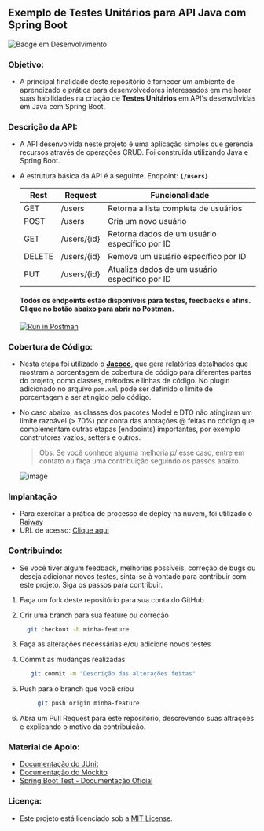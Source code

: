 ## Exemplo de Testes Unitários para API Java com Spring Boot

![Badge em Desenvolvimento](http://img.shields.io/static/v1?label=STATUS&message=EM%20DESENVOLVIMENTO&color=GREEN&style=for-the-badge)

### Objetivo:
  - A principal finalidade deste repositório é fornecer um ambiente de aprendizado e prática para desenvolvedores interessados em melhorar suas habilidades na criação de **Testes Unitários** em API's desenvolvidas em Java com Spring Boot.

### Descrição da API:
  - A API desenvolvida neste projeto é uma aplicação simples que gerencia recursos através de operações CRUD. Foi construída utilizando Java e Spring Boot.
  - A estrutura básica da API é a seguinte. Endpoint: **``{/users}``**

    | Rest  | Request         | Funcionalidade |
    |-------|-----------------| ------- |
    | GET   | /users          | Retorna a lista completa de usuários |
    | POST  | /users          | Cria um novo usuário |
    | GET   | /users/{id}     | Retorna dados de um usuário específico por ID |
    | DELETE | /users/{id}    | Remove um usuário específico por ID |
    | PUT   | /users/{id}     | Atualiza dados de um usuário específico por ID |

    #### Todos os endpoints estão disponíveis para testes, feedbacks e afins. Clique no botão abaixo para abrir no Postman.

    [![Run in Postman](https://run.pstmn.io/button.svg)](https://gold-eclipse-442776.postman.co/collection/19986209-8cf60a5b-66d7-4d0d-a0e3-9762c45b0b60?source=rip_markdown)

### Cobertura de Código:
  - Nesta etapa foi utilizado o **[Jacoco](https://www.eclemma.org/jacoco/)**, que gera relatórios detalhados que mostram a porcentagem de cobertura de código para diferentes partes do projeto, como classes, métodos e linhas de código. No plugin adicionado no arquivo `pom.xml` pode ser definido o limite de porcentagem a ser atingido pelo código.
  - No caso abaixo, as classes dos pacotes Model e DTO não atingiram um limite razoável (> 70%) por conta das anotações @ feitas no código que complementam outras etapas (endpoints) importantes, por exemplo construtores vazios, setters e outros.

    > Obs: Se você conhece alguma melhoria p/ esse caso, entre em contato ou faça uma contribuição seguindo os passos abaixo.     

    ![image](https://github.com/marcosrebelo97/starterkit-test/assets/37541973/4483fb5d-f047-4699-ac2e-98835571a972)

### Implantação
  - Para exercitar a prática de processo de deploy na nuvem, foi utilizado o [Raiway](https://railway.app/)
  - URL de acesso: [Clique aqui](https://starterkit-test-production.up.railway.app/users)

### Contribuindo:
  - Se você tiver algum feedback, melhorias possíveis, correção de bugs ou deseja adicionar novos testes, sinta-se à vontade para contribuir com este projeto. Siga os passos para contribuir.
     
  1. Faça um fork deste repositório para sua conta do GitHub
  2. Crir uma branch para sua feature ou correção
     
      ```bash
        git checkout -b minha-feature
      ```
      
  4. Faça as alterações necessárias e/ou adicione novos testes
  5. Commit as mudanças realizadas
     
       ```bash
          git commit -m "Descrição das alterações feitas"
       ```
       
  7. Push para o branch que você criou
     
     ```bash
          git push origin minha-feature
       ```
     
  9. Abra um Pull Request para este repositório, descrevendo suas altrações e explicando o motivo da contribuição.

### Material de Apoio:
  - [Documentação do JUnit](https://junit.org/junit5/docs/current/user-guide/)
  - [Documentação do Mockito](https://site.mockito.org/)
  - [Spring Boot Test - Documentação Oficial](https://docs.spring.io/spring-boot/docs/current/reference/html/features.html#features.testing)

### Licença:
  - Este projeto está licenciado sob a [MIT License](https://opensource.org/license/mit/). 

      

